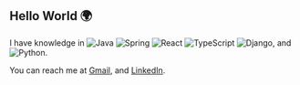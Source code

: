 ## Hello World 🌍

I have knowledge in ![Java](https://img.shields.io/badge/Java-ED8B00?style=for-the-badge&logo=java&logoColor=white) 
![Spring](https://img.shields.io/badge/Spring-6DB33F?style=for-the-badge&logo=spring&logoColor=white) 
![React](https://img.shields.io/badge/React-61DAFB?style=for-the-badge&logo=react&logoColor=black) 
![TypeScript](https://img.shields.io/badge/TypeScript-3178C6?style=for-the-badge&logo=typescript&logoColor=white) 
![Django](https://img.shields.io/badge/Django-092E20?style=for-the-badge&logo=django&logoColor=white), and 
![Python](https://img.shields.io/badge/Python-3776AB?style=for-the-badge&logo=python&logoColor=white).

You can reach me at [Gmail](naingkhanthtet15@gmail.com), and [LinkedIn](https://www.linkedin.com/in/naing-khant-htet-446311227/). 
